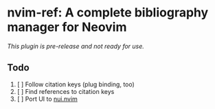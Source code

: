 # nvim-ref: A complete bibliography manager for Neovim

*This plugin is pre-release and not ready for use.*

## Todo

1. [ ] Follow citation keys (plug binding, too)
2. [ ] Find references to citation keys
3. [ ] Port UI to [nui.nvim](https://github.com/MunifTanjim/nui.nvim)
